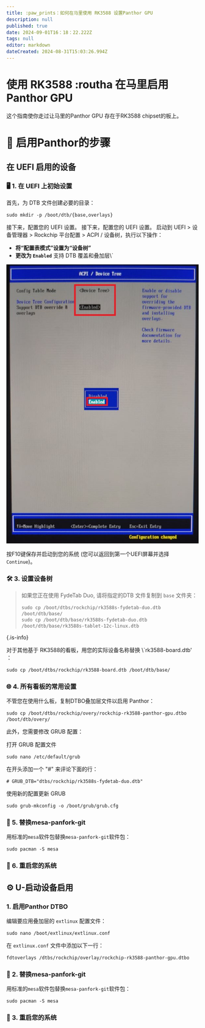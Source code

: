 ```yaml
---
title: :paw_prints：如何在马里使用 RK3588 设置Panthor GPU
description: null
published: true
date: 2024-09-01T16：18：22.222Z
tags: null
editor: markdown
dateCreated: 2024-08-31T15:03:26.994Z
---
```


# 使用 RK3588 :routha 在马里启用Panthor GPU

这个指南使你走过让马里的Panthor GPU 存在于RK3588 chipset的板上。

# 🔧 启用Panthor的步骤

## 在 UEFI 启用的设备

### 🖥️ 1. 在 UEFI 上初始设置

首先，为 DTB 文件创建必要的目录：

```
sudo mkdir -p /boot/dtb/{base,overlays}
```

接下来，配置您的 UEFI 设置。 接下来，配置您的 UEFI 设置。 启动到 UEFI > 设备管理器 > Rockchip 平台配置 > ACPI / 设备树，执行以下操作：

- **将“配置表模式”设置为“设备树”**
- **更改为 `Enabled`** 支持 DTB 覆盖和叠加层\\`

![](/panthor/enable_tree_dtb_in_uefi.jpg)

按F10键保存并启动到您的系统 (您可以返回到第一个UEFI屏幕并选择 `Continue`)。

### 🛠️ 3. 设置设备树

> 如果您正在使用 FydeTab Duo, 请将指定的DTB 文件复制到 `base` 文件夹：
>
> ```
> sudo cp /boot/dtbs/rockchip/rk3588s-fydetab-duo.dtb /boot/dtb/base/
> sudo cp /boot/dtb/base/rk3588s-fydetab-duo.dtb /boot/dtb/base/rk3588s-tablet-12c-linux.dtb
> ```

{.is-info}

对于其他基于 RK3588的看板，用您的实际设备名称替换 \\`rk3588-board.dtb' ：

```
sudo cp /boot/dtbs/rockchip/rk3588-board.dtb /boot/dtb/base/
```

### 🌐 4. 所有看板的常用设置

不管您在使用什么板，复制DTBO叠加层文件以启用 Panthor：

```
sudo cp /boot/dtbs/rockchip/overy/rockchip-rk3588-panthor-gpu.dtbo /boot/dtb/overy/
```

此外，您需要修改 GRUB 配置：

打开 GRUB 配置文件

```
sudo nano /etc/default/grub
```

在开头添加一个 "#" 来评论下面的行：

```
# GRUB_DTB="dtbs/rockchip/rk3588s-fydetab-duo.dtb"
```

使用新的配置更新 GRUB

```
sudo grub-mkconfig -o /boot/grub/grub.cfg
```

### 🔄 5. 替换mesa-panfork-git

用标准的`mesa`软件包替换`mesa-panfork-git`软件包：

```
sudo pacman -S mesa
```

### 🔁 6. 重启您的系统

## ⚙️ U-启动设备启用

### 1. 启用Panthor DTBO

编辑要应用叠加层的 `extlinux` 配置文件：

```
sudo nano /boot/extlinux/extlinux.conf
```

在 `extlinux.conf` 文件中添加以下一行：

```
fdtoverlays /dtbs/rockchip/overlay/rockchip-rk3588-panthor-gpu.dtbo
```

### 🔄 2. 替换mesa-panfork-git

用标准的`mesa`软件包替换`mesa-panfork-git`软件包：

```
sudo pacman -S mesa
```

### 🔁 3. 重启您的系统
